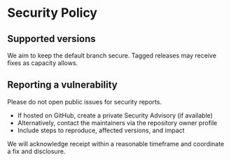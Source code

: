# Security Policy

## Supported versions
We aim to keep the default branch secure. Tagged releases may receive fixes as capacity allows.

## Reporting a vulnerability
Please do not open public issues for security reports.

- If hosted on GitHub, create a private Security Advisory (if available)
- Alternatively, contact the maintainers via the repository owner profile
- Include steps to reproduce, affected versions, and impact

We will acknowledge receipt within a reasonable timeframe and coordinate a fix and disclosure.